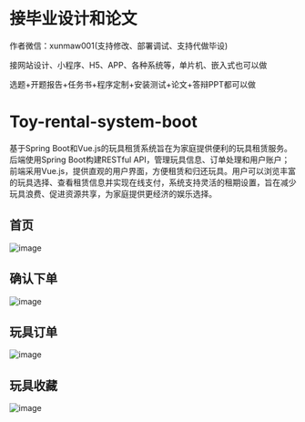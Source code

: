 # 接毕业设计和论文
作者微信：xunmaw001(支持修改、部署调试、支持代做毕设)

接网站设计、小程序、H5、APP、各种系统等，单片机、嵌入式也可以做

选题+开题报告+任务书+程序定制+安装测试+论文+答辩PPT都可以做
# Toy-rental-system-boot
基于Spring Boot和Vue.js的玩具租赁系统旨在为家庭提供便利的玩具租赁服务。后端使用Spring Boot构建RESTful API，管理玩具信息、订单处理和用户账户；前端采用Vue.js，提供直观的用户界面，方便租赁和归还玩具。用户可以浏览丰富的玩具选择、查看租赁信息并实现在线支付，系统支持灵活的租期设置，旨在减少玩具浪费、促进资源共享，为家庭提供更经济的娱乐选择。
## 首页
![image](https://github.com/user-attachments/assets/98113efc-f14d-4bf9-a5b4-8b8959c8aa14)
## 确认下单
![image](https://github.com/user-attachments/assets/68f0b88f-9717-45aa-88f6-91fdeae36436)
## 玩具订单
![image](https://github.com/user-attachments/assets/4b5ee84d-6766-4dd9-8004-85c772cd3399)
## 玩具收藏
![image](https://github.com/user-attachments/assets/bd36d6a3-02ee-4981-b88d-6e7f7dd35996)
